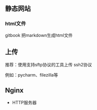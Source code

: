## 静态网站

### html文件

gitbook  把markdown生成html文件

## 上传

推荐：使用支持sftp协议的工具上传   ssh2协议

例如：pycharm、filezilla等



## Nginx

- HTTP服务器

